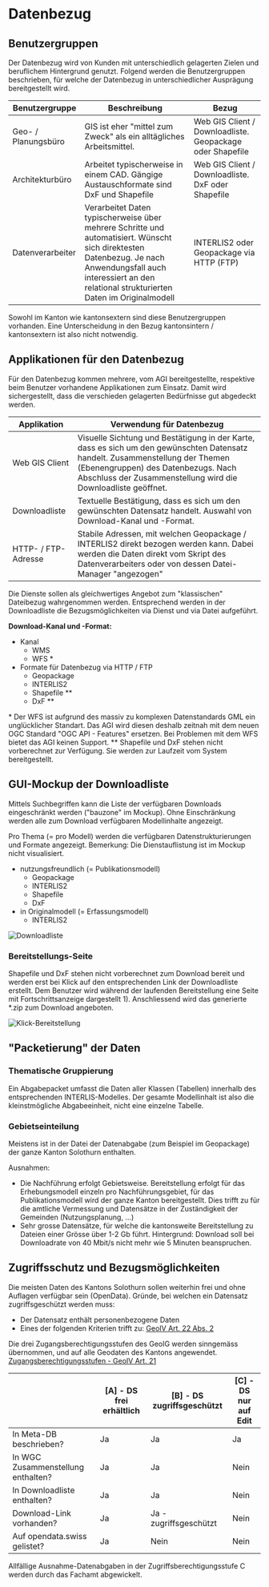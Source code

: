 # Datenbezug

## Benutzergruppen

Der Datenbezug wird von Kunden mit unterschiedlich gelagerten Zielen und beruflichem Hintergrund genutzt. Folgend
werden die Benutzergruppen beschrieben, für welche der Datenbezug in unterschiedlicher Ausprägung bereitgestellt wird.

|Benutzergruppe|Beschreibung|Bezug
|---|---|---|
|Geo- / Planungsbüro|GIS ist eher "mittel zum Zweck" als ein alltägliches Arbeitsmittel.|Web GIS Client / Downloadliste. Geopackage oder Shapefile|
|Architekturbüro|Arbeitet typischerweise in einem CAD. Gängige Austauschformate sind DxF und Shapefile|Web GIS Client / Downloadliste. DxF oder Shapefile|
|Datenverarbeiter|Verarbeitet Daten typischerweise über mehrere Schritte und automatisiert. Wünscht sich direktesten Datenbezug. Je nach Anwendungsfall auch interessiert an den relational strukturierten Daten im Originalmodell|INTERLIS2 oder Geopackage via HTTP (FTP)|

Sowohl im Kanton wie kantonsextern sind diese Benutzergruppen vorhanden. Eine Unterscheidung in den Bezug kantonsintern / kantonsextern ist also nicht notwendig.

## Applikationen für den Datenbezug

Für den Datenbezug kommen mehrere, vom AGI bereitgestellte, respektive beim Benutzer vorhandene Applikationen zum Einsatz. 
Damit wird sichergestellt, dass die verschieden gelagerten Bedürfnisse gut abgedeckt werden.

|Applikation|Verwendung für Datenbezug|
|---|---|
|Web GIS Client|Visuelle Sichtung und Bestätigung in der Karte, dass es sich um den gewünschten Datensatz handelt. Zusammenstellung der Themen (Ebenengruppen) des Datenbezugs. Nach Abschluss der Zusammenstellung wird die Downloadliste geöffnet.|
|Downloadliste|Textuelle Bestätigung, dass es sich um den gewünschten Datensatz handelt. Auswahl von Download-Kanal und -Format.|
|HTTP- / FTP-Adresse|Stabile Adressen, mit welchen Geopackage / INTERLIS2 direkt bezogen werden kann. Dabei werden die Daten direkt vom Skript des Datenverarbeiters oder von dessen Datei-Manager "angezogen"|

Die Dienste sollen als gleichwertiges Angebot zum "klassischen" Dateibezug wahrgenommen werden. Entsprechend werden in der
Downloadliste die Bezugsmöglichkeiten via Dienst und via Datei aufgeführt.

**Download-Kanal und -Format:**
* Kanal
    * WMS
    * WFS *
* Formate für Datenbezug via HTTP / FTP
    * Geopackage
    * INTERLIS2
    * Shapefile **
    * DxF **

\* Der WFS ist aufgrund des massiv zu komplexen Datenstandards GML ein unglücklicher Standart. Das AGI wird diesen
deshalb zeitnah mit dem neuen OGC Standard "OGC API - Features" ersetzen. Bei Problemen mit dem WFS bietet das AGI keinen
Support.
\*\* Shapefile und DxF stehen nicht vorberechnet zur Verfügung. Sie werden zur Laufzeit vom System bereitgestellt. 

## GUI-Mockup der Downloadliste

Mittels Suchbegriffen kann die Liste der verfügbaren Downloads eingeschränkt werden ("bauzone" im Mockup). Ohne Einschränkung werden alle zum Download verfügbaren
Modellinhalte angezeigt.

Pro Thema (= pro Modell) werden die verfügbaren Datenstrukturierungen und Formate angezeigt. Bemerkung: Die Dienstauflistung
ist im Mockup nicht visualisiert.

* nutzungsfreundlich (= Publikationsmodell)
    * Geopackage
    * INTERLIS2
    * Shapefile
    * DxF
* in Originalmodell (= Erfassungsmodell)
    * INTERLIS2
    
![Downloadliste](res/datenbezug1.jpg)

### Bereitstellungs-Seite

Shapefile und DxF stehen nicht vorberechnet zum Download bereit und werden erst bei Klick auf den 
entsprechenden Link der Downloadliste erstellt.
Dem Benutzer wird während der laufenden Bereitstellung eine Seite mit Fortschrittsanzeige dargestellt 1). Anschliessend 
wird das generierte *.zip zum Download angeboten.

![Klick-Bereitstellung](res/datenbezug2.jpg)

## "Packetierung" der Daten

### Thematische Gruppierung

Ein Abgabepacket umfasst die Daten aller Klassen (Tabellen) innerhalb des entsprechenden INTERLIS-Modelles. 
Der gesamte Modellinhalt ist also die kleinstmögliche Abgabeeinheit, nicht eine einzelne Tabelle.

### Gebietseinteilung

Meistens ist in der Datei der Datenabgabe (zum Beispiel im Geopackage) der ganze Kanton Solothurn enthalten.

Ausnahmen:
* Die Nachführung erfolgt Gebietsweise. Bereitstellung erfolgt für das Erhebungsmodell einzeln pro Nachführungsgebiet,
für das Publikationsmodell wird der ganze Kanton bereitgestellt. Dies trifft zu für
die amtliche Vermessung und Datensätze in der Zuständigkeit der Gemeinden (Nutzungsplanung, ...)
* Sehr grosse Datensätze, für welche die kantonsweite Bereitstellung zu Dateien einer Grösse über 1-2 Gb führt. 
Hintergrund: Download soll bei Downloadrate von 40 Mbit/s nicht mehr wie 5 Minuten beanspruchen. 

## Zugriffsschutz und Bezugsmöglichkeiten

Die meisten Daten des Kantons Solothurn sollen weiterhin frei und ohne Auflagen verfügbar sein (OpenData). 
Gründe, bei welchen ein Datensatz zugriffsgeschützt werden muss:
* Der Datensatz enthält personenbezogene Daten
* Eines der folgenden Kriterien trifft zu: [GeoIV Art. 22 Abs. 2](https://www.admin.ch/opc/de/classified-compilation/20071088/index.html#a22)

Die drei Zugangsberechtigungsstufen des GeoIG werden sinngemäss übernommen, und auf alle Geodaten des Kantons angewendet. 
[Zugangsberechtigungsstufen - GeoIV Art. 21](https://www.admin.ch/opc/de/classified-compilation/20071088/index.html#a21)

| |[A] - DS frei erhältlich|[B] - DS zugriffsgeschützt|[C] - DS nur auf Edit|
|---|---|---|---|
|In Meta-DB beschrieben?|Ja|Ja|Ja|
|In WGC Zusammenstellung enthalten?|Ja|Ja|Nein|
|In Downloadliste enthalten?|Ja|Ja|Nein|
|Download-Link vorhanden?|Ja|Ja - zugriffsgeschützt|Nein|
|Auf opendata.swiss gelistet?|Ja|Nein|Nein|  

Allfällige Ausnahme-Datenabgaben in der Zugriffsberechtigungsstufe C werden durch das Fachamt abgewickelt.